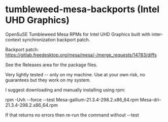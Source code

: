 # tumbleweed-mesa-backports (Intel UHD Graphics)
OpenSuSE Tumbleweed Mesa RPMs for Intel UHD Graphics built with inter-context synchronization backport patch.

Backport patch: https://gitlab.freedesktop.org/mesa/mesa/-/merge_requests/14783/diffs

See the Releases area for the package files.

Very lightly tested -- only on my machine.
Use at your own risk, no guarantees but they work on my system.

I suggest downloading and manually installing using rpm:

rpm -Uvh --force --test Mesa-gallium-21.3.4-298.2.x86_64.rpm Mesa-dri-21.3.4-298.2.x86_64.rpm

If that returns no errors then re-run the command without --test

